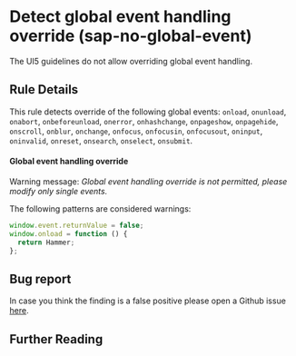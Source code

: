 # Detect global event handling override (sap-no-global-event)

The UI5 guidelines do not allow overriding global event handling.

## Rule Details

This rule detects override of the following global events:
`onload`, `onunload`, `onabort`, `onbeforeunload`, `onerror`, `onhashchange`, `onpageshow`, `onpagehide`, `onscroll`, `onblur`, `onchange`, `onfocus`, `onfocusin`, `onfocusout`, `oninput`, `oninvalid`, `onreset`, `onsearch`, `onselect`, `onsubmit`.

#### Global event handling override

Warning message: _Global event handling override is not permitted, please modify only single events._

The following patterns are considered warnings:

```js
window.event.returnValue = false;
window.onload = function () {
  return Hammer;
};
```

## Bug report

In case you think the finding is a false positive please open a Github issue [here](https://github.com/SAP/open-ux-tools/issues).

## Further Reading

